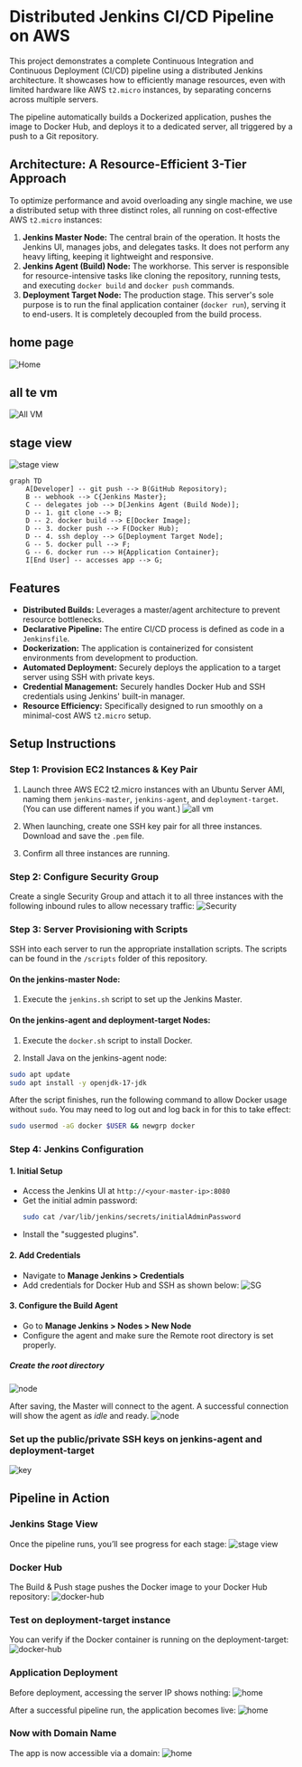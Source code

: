 # Distributed Jenkins CI/CD Pipeline on AWS

This project demonstrates a complete Continuous Integration and Continuous Deployment (CI/CD) pipeline using a distributed Jenkins architecture. It showcases how to efficiently manage resources, even with limited hardware like AWS `t2.micro` instances, by separating concerns across multiple servers.

The pipeline automatically builds a Dockerized application, pushes the image to Docker Hub, and deploys it to a dedicated server, all triggered by a push to a Git repository.

## Architecture: A Resource-Efficient 3-Tier Approach

To optimize performance and avoid overloading any single machine, we use a distributed setup with three distinct roles, all running on cost-effective AWS `t2.micro` instances:

1.  **Jenkins Master Node:** The central brain of the operation. It hosts the Jenkins UI, manages jobs, and delegates tasks. It does not perform any heavy lifting, keeping it lightweight and responsive.
2.  **Jenkins Agent (Build) Node:** The workhorse. This server is responsible for resource-intensive tasks like cloning the repository, running tests, and executing `docker build` and `docker push` commands.
3.  **Deployment Target Node:** The production stage. This server's sole purpose is to run the final application container (`docker run`), serving it to end-users. It is completely decoupled from the build process.

## home page 
![Home](./assets/application-home-page.png)

## all te vm 
![All VM](./assets/all-vm.png)

## stage view
![stage view](./assets/jenkins-build.png)

```mermaid
graph TD
    A[Developer] -- git push --> B(GitHub Repository);
    B -- webhook --> C{Jenkins Master};
    C -- delegates job --> D[Jenkins Agent (Build Node)];
    D -- 1. git clone --> B;
    D -- 2. docker build --> E[Docker Image];
    D -- 3. docker push --> F(Docker Hub);
    D -- 4. ssh deploy --> G[Deployment Target Node];
    G -- 5. docker pull --> F;
    G -- 6. docker run --> H{Application Container};
    I[End User] -- accesses app --> G;
```

## Features

- **Distributed Builds:** Leverages a master/agent architecture to prevent resource bottlenecks.
- **Declarative Pipeline:** The entire CI/CD process is defined as code in a `Jenkinsfile`.
- **Dockerization:** The application is containerized for consistent environments from development to production.
- **Automated Deployment:** Securely deploys the application to a target server using SSH with private keys.
- **Credential Management:** Securely handles Docker Hub and SSH credentials using Jenkins' built-in manager.
- **Resource Efficiency:** Specifically designed to run smoothly on a minimal-cost AWS `t2.micro` setup.

## Setup Instructions

### Step 1: Provision EC2 Instances & Key Pair

1. Launch three AWS EC2 t2.micro instances with an Ubuntu Server AMI, naming them `jenkins-master`, `jenkins-agent`, and `deployment-target`. (You can use different names if you want.)
   ![all vm](./assets/all-vm.png)

2. When launching, create one SSH key pair for all three instances. Download and save the `.pem` file.

3. Confirm all three instances are running.

### Step 2: Configure Security Group

Create a single Security Group and attach it to all three instances with the following inbound rules to allow necessary traffic:
![Security](./assets/sg.png)

### Step 3: Server Provisioning with Scripts

SSH into each server to run the appropriate installation scripts. The scripts can be found in the `/scripts` folder of this repository.

#### On the jenkins-master Node:

1. Execute the `jenkins.sh` script to set up the Jenkins Master.

#### On the jenkins-agent and deployment-target Nodes:

1. Execute the `docker.sh` script to install Docker.

2. Install Java on the jenkins-agent node:

```sh
sudo apt update
sudo apt install -y openjdk-17-jdk
```

After the script finishes, run the following command to allow Docker usage without `sudo`. You may need to log out and log back in for this to take effect:

```sh
sudo usermod -aG docker $USER && newgrp docker
```

### Step 4: Jenkins Configuration

#### 1. Initial Setup

- Access the Jenkins UI at `http://<your-master-ip>:8080`
- Get the initial admin password:
  ```sh
  sudo cat /var/lib/jenkins/secrets/initialAdminPassword
  ```
- Install the "suggested plugins".

#### 2. Add Credentials

- Navigate to **Manage Jenkins > Credentials**
- Add credentials for Docker Hub and SSH as shown below:
  ![SG](./assets/sg.png)

#### 3. Configure the Build Agent

- Go to **Manage Jenkins > Nodes > New Node**
- Configure the agent and make sure the Remote root directory is set properly.

##### Create the root directory
![node](./assets/root-jenins-node.png)

After saving, the Master will connect to the agent. A successful connection will show the agent as *idle* and ready.
![node](./assets/added-the-node.png)

### Set up the public/private SSH keys on jenkins-agent and deployment-target
![key](./assets/setup-key.png)

## Pipeline in Action

### Jenkins Stage View

Once the pipeline runs, you’ll see progress for each stage:
![stage view](./assets/jenkins-build.png)

### Docker Hub

The Build & Push stage pushes the Docker image to your Docker Hub repository:
![docker-hub](./assets/docker-hub.png)

### Test on deployment-target instance

You can verify if the Docker container is running on the deployment-target:
![docker-hub](./assets/test-deploy-vm.png)

### Application Deployment

Before deployment, accessing the server IP shows nothing:
![home](./assets/before-home.png)

After a successful pipeline run, the application becomes live:
![home](./assets/application-home-page.png)

### Now with Domain Name

The app is now accessible via a domain:
![home](./assets/application-home-page.png)
